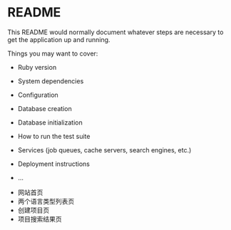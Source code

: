 # README

This README would normally document whatever steps are necessary to get the
application up and running.

Things you may want to cover:

* Ruby version

* System dependencies

* Configuration

* Database creation

* Database initialization

* How to run the test suite

* Services (job queues, cache servers, search engines, etc.)

* Deployment instructions

* ...

- 网站首页
- 两个语言类型列表页
- 创建项目页
- 项目搜索结果页
